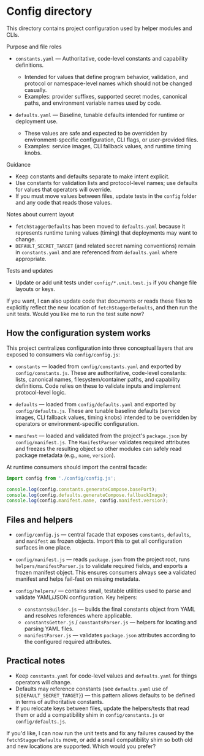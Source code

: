 # Config directory

This directory contains project configuration used by helper modules and CLIs.

Purpose and file roles

- `constants.yaml` — Authoritative, code-level constants and capability definitions.
  - Intended for values that define program behavior, validation, and protocol
    or namespace-level names which should not be changed casually.
  - Examples: provider suffixes, supported secret modes, canonical paths, and
    environment variable names used by code.

- `defaults.yaml` — Baseline, tunable defaults intended for runtime or
  deployment use.
  - These values are safe and expected to be overridden by environment-specific
    configuration, CLI flags, or user-provided files.
  - Examples: service images, CLI fallback values, and runtime timing knobs.

Guidance

- Keep constants and defaults separate to make intent explicit.
- Use constants for validation lists and protocol-level names; use defaults for
  values that operators will override.
- If you must move values between files, update tests in the `config` folder
  and any code that reads those values.

Notes about current layout

- `fetchStaggerDefaults` has been moved to `defaults.yaml` because it represents
  runtime tuning values (timing) that deployments may want to change.
- `DEFAULT_SECRET_TARGET` (and related secret naming conventions) remain in
  `constants.yaml` and are referenced from `defaults.yaml` where appropriate.

Tests and updates

- Update or add unit tests under `config/*.unit.test.js` if you change file
  layouts or keys.

If you want, I can also update code that documents or reads these files to
  explicitly reflect the new location of `fetchStaggerDefaults`, and then run the
  unit tests. Would you like me to run the test suite now?

## How the configuration system works

This project centralizes configuration into three conceptual layers that are
exposed to consumers via `config/config.js`:

- `constants` — loaded from `config/constants.yaml` and exported by
  `config/constants.js`. These are authoritative, code-level constants: lists,
  canonical names, filesystem/container paths, and capability definitions. Code
  relies on these to validate inputs and implement protocol-level logic.

- `defaults` — loaded from `config/defaults.yaml` and exported by
  `config/defaults.js`. These are tunable baseline defaults (service images,
  CLI fallback values, timing knobs) intended to be overridden by operators
  or environment-specific configuration.

- `manifest` — loaded and validated from the project's `package.json` by
  `config/manifest.js`. The `ManifestParser` validates required attributes and
  freezes the resulting object so other modules can safely read package
  metadata (e.g., `name`, `version`).

At runtime consumers should import the central facade:

```js
import config from './config/config.js';

console.log(config.constants.generateCompose.basePort);
console.log(config.defaults.generateCompose.fallbackImage);
console.log(config.manifest.name, config.manifest.version);
```

## Files and helpers

- `config/config.js` — central facade that exposes `constants`, `defaults`,
  and `manifest` as frozen objects. Import this to get all configuration
  surfaces in one place.

- `config/manifest.js` — reads `package.json` from the project root, runs
  `helpers/manifestParser.js` to validate required fields, and exports a
  frozen manifest object. This ensures consumers always see a validated
  manifest and helps fail-fast on missing metadata.

- `config/helpers/` — contains small, testable utilities used to parse and
  validate YAML/JSON configuration. Key helpers:
  - `constantsBuilder.js` — builds the final constants object from YAML and
    resolves references where applicable.
  - `constantsGetter.js` / `constantsParser.js` — helpers for locating and
    parsing YAML files.
  - `manifestParser.js` — validates `package.json` attributes according to the
    configured required attributes.

## Practical notes

- Keep `constants.yaml` for code-level values and `defaults.yaml` for things
  operators will change.
- Defaults may reference constants (see `defaults.yaml` use of
  `${DEFAULT_SECRET_TARGET}`) — this pattern allows defaults to be defined in
  terms of authoritative constants.
- If you relocate keys between files, update the helpers/tests that read them
  or add a compatibility shim in `config/constants.js` or `config/defaults.js`.

If you'd like, I can now run the unit tests and fix any failures caused by the
`fetchStaggerDefaults` move, or add a small compatibility shim so both old and
new locations are supported. Which would you prefer?
